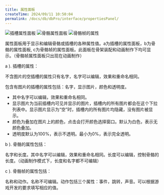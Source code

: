 ```yaml
---
title: 属性面板
createTime: 2024/09/11 10:50:04
permalink: /docs/db/dbPro/interface/propertiesPanel/
---
```


![插槽属性面板](p1.png) ![骨骼属性面板](p2.png) ![骨骼帧的属性](p3.png)

属性面板用于显示和编辑骨骼或插槽的各种属性值。a为插槽的属性面板，b为骨骼的属性面板, c为骨骼帧的属性面板。此面板在骨架装配和动画制作下均可显示。（骨骼帧属性面板只出现在动画制作）

a ). 插槽的属性：

不含图片的空插槽的属性只有名字，名字可以编辑，效果和重命名相同。

包含有图片的插槽的属性包括：名字，显示图片，颜色和透明度。
* 其中名字可以编辑，效果和重命名相同。
* 显示图片为当前插槽内可见并显示的图片，插槽内的所有图片都会在这个下拉列表中。显示图片显示为“空”时，插槽内的所有图片均隐藏，没有图片被显示。
* 颜色为叠加在图片上的颜色，点击会打开颜色选择窗口。默认为白色，表示无颜色叠加。
* 透明度默认为100%，表示不透明。最小为0%，表示完全透明。

b ). 骨骼的属性包括：

名字和长度。其中名字可以编辑，效果和重命名相同。长度可以编辑，控制骨骼的长度。（动画制作模式下，长度和名字都不可编辑）

c ). 骨骼帧的属性包括：

名称和动作。名称不可编辑。动作包括三个属性：事件，跳转，声音。可以根据游戏开发的要求填写相应的值。
